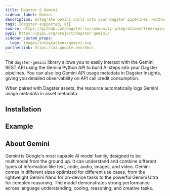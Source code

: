 ```yaml
---
title: Dagster & Gemini
sidebar_label: Gemini
description: Integrate Gemini calls into your Dagster pipelines, without breaking the bank.
tags: [dagster-supported, ai]
source: https://github.com/dagster-io/community-integrations/tree/main/libraries/dagster-gemini
pypi: https://pypi.org/project/dagster-gemini/
sidebar_custom_props:
  logo: images/integrations/gemini.svg
partnerlink: https://ai.google.dev/docs
---
```


The `dagster-gemini` library allows you to easily interact with the Gemini REST API using the Gemini Python API to build AI steps into your Dagster pipelines. You can also log Gemini API usage metadata in Dagster Insights, giving you detailed observability on API call credit consumption.

When paired with Dagster assets, the resource automatically logs Gemini usage metadata in asset metadata.

## Installation

<PackageInstallInstructions packageName="dagster-gemini" />

## Example

<CodeExample path="docs_snippets/docs_snippets/integrations/gemini.py" language="python" />

## About Gemini

Gemini is Google's most capable AI model family, designed to be multimodal from the ground up. It can understand and combine different types of information like text, code, audio, images, and video. Gemini comes in different sizes optimized for different use cases, from the lightweight Gemini Nano for on-device tasks to the powerful Gemini Ultra for complex reasoning. The model demonstrates strong performance across language understanding, coding, reasoning, and creative tasks.
